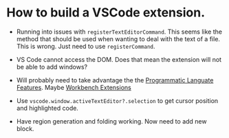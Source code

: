 # How to build a VSCode extension.

- Running into issues with `registerTextEditorCommand`. This seems like the method that should be used when wanting to deal with the text of a file. This is wrong. Just need to use `registerCommand`.

- VS Code cannot access the DOM. Does that mean the extension will not be able to add windows?

- Will probably need to take advantage the the [Programmatic Languate Features](https://code.visualstudio.com/api/language-extensions/overview#programmatic-language-features). Maybe [Workbench Extensions](https://code.visualstudio.com/api/extension-capabilities/extending-workbench)

- Use `vscode.window.activeTextEditor?.selection` to get cursor position and highlighted code.

- Have region generation and folding working. Now need to add new block.